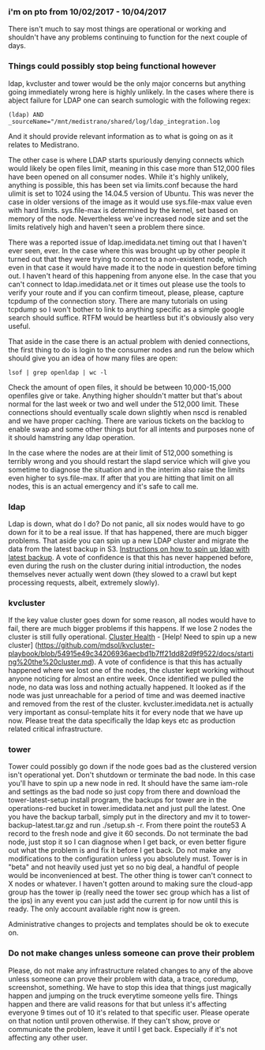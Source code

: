 ### i'm on pto from 10/02/2017 - 10/04/2017

There isn't much to say most things are operational or working and shouldn't have any problems continuing to function for the next couple of days.

### Things could possibly stop being functional however

ldap, kvcluster and tower would be the only major concerns but anything going immediately wrong here is highly unlikely. In the cases where there is abject failure for LDAP one can search sumologic with the following regex:  

``` (ldap) AND _sourceName="/mnt/medistrano/shared/log/ldap_integration.log ```  

And it should provide relevant information as to what is going on as it relates to Medistrano.

The other case is where LDAP starts spuriously denying connects which would likely be open files limit, meaning in this case more than 512,000 files have been opened on all consumer nodes. While it's highly unlikely, anything is possible, this has been set via limits.conf because the hard ulimit is set to 1024 using the 14.04.5 version of Ubuntu. This was never the case in older versions of the image as it would use sys.file-max value even with hard limits. sys.file-max is determined by the kernel, set based on memory of the node. Nevertheless we've increased node size and set the limits relatively high and haven't seen a problem there since.

There was a reported issue of ldap.imedidata.net timing out that I haven't ever seen, ever. In the case where this was brought up by other people it turned out that they were trying to connect to a non-existent node, which even in that case it would have made it to the node in question before timing out. I haven't heard of this happening from anyone else. In the case that you can't connect to ldap.imedidata.net or it times out please use the tools to verify your route and if you can confirm timeout, please, please, capture tcpdump of the connection story. There are many tutorials on using tcpdump so I won't bother to link to anything specific as a simple google search should suffice. RTFM would be heartless but it's obviously also very useful.

That aside in the case there is an actual problem with denied connections, the first thing to do is login to the consumer nodes and run the below which should give you an idea of how many files are open:

``` lsof | grep openldap | wc -l ``` 

Check the amount of open files, it should be between 10,000-15,000 openfiles give or take. Anything higher shouldn't matter but that's about normal for the last week or two and well under the 512,000 limit. These connections should eventually scale down slightly when nscd is renabled and we have proper caching. There are various tickets on the backlog to enable swap and some other things but for all intents and purposes none of it should hamstring any ldap operation.

In the case where the nodes are at their limit of 512,000 something is terribly wrong and you should restart the slapd service which will give you sometime to diagnose the situation and in the interim also raise the limits even higher to sys.file-max. If after that you are hitting that limit on all nodes, this is an actual emergency and it's safe to call me.

### ldap
Ldap is down, what do I do? Do not panic, all six nodes would have to go down for it to be a real issue. If that has happened, there are much bigger problems. That aside you can spin up a new LDAP cluster and migrate the data from the latest backup in S3. [Instructions on how to spin up ldap with latest backup](https://github.com/mdsol/openldap-playbook/blob/master/docs/ldap_administration_manual.md). A vote of confidence is that this has never happened before, even during the rush on the cluster during initial introduction, the nodes themselves never actually went down (they slowed to a crawl but kept processing requests, albeit, extremely slowly).

### kvcluster
If the key value cluster goes down for some reason, all nodes would have to fail, there are much bigger problems if this happens. If we lose 2 nodes the cluster is still fully operational. [Cluster Health](http://kvcluster.imedidata.net:8500/ui/#/infra-us-east-1/services/consul) - [Help! Need to spin up a new cluster] (https://github.com/mdsol/kvcluster-playbook/blob/54915e49c34206936aecbd1b7ff21dd82d9f9522/docs/starting%20the%20cluster.md). A vote of confidence is that this has actually happened where we lost one of the nodes, the cluster kept working without anyone noticing for almost an entire week. Once identified we pulled the node, no data was loss and nothing actually happened. It looked as if the node was just unreachable for a period of time and was deemed inactive and removed from the rest of the cluster. kvcluster.imedidata.net is actually very important as consul-template hits it for every node that we have up now. Please treat the data specifically the ldap keys etc as production related critical infrastructure.

### tower
Tower could possibly go down if the node goes bad as the clustered version isn't operational yet. Don't shutdown or terminate the bad node. In this case you'll have to spin up a new node in red. It should have the same iam-role and settings as the bad node so just copy from there and download the tower-latest-setup install program, the backups for tower are in the operations-red bucket in tower.imedidata.net and just pull the latest. One you have the backup tarball, simply put in the directory and mv it to tower-backup-latest.tar.gz and run ./setup.sh -r. From there point the route53 A record to the fresh node and give it 60 seconds. Do not terminate the bad node, just stop it so I can diagnose when I get back, or even better figure out what the problem is and fix it before I get back. Do not make any modifications to the configuration unless you absolutely must. Tower is in "beta" and not heavily used just yet so no big deal, a handful of people would be inconvenienced at best. The other thing is tower can't connect to X nodes or whatever. I haven't gotten around to making sure the cloud-app group has the tower ip (really need the tower sec group which has a list of the ips) in any event you can just add the current ip for now until this is ready. The only account available right now is green.

Administrative changes to projects and templates should be ok to execute on. 

### Do not make changes unless someone can prove their problem
Please, do not make any infrastructure related changes to any of the above unless someone can prove their problem with data, a trace, coredump, screenshot, something. We have to stop this idea that things just magically happen and jumping on the truck everytime someone yells fire. Things happen and there are valid reasons for that but unless it's affecting everyone 9 times out of 10 it's related to that specific user. Please operate on that notion until proven otherwise. If they can't show, prove or communicate the problem, leave it until I get back. Especially if it's not affecting any other user.
